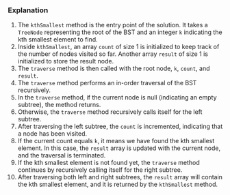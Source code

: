 ### Explanation

1. The `kthSmallest` method is the entry point of the solution. It takes a `TreeNode` representing the root of the BST and an integer `k` indicating the kth smallest element to find.
2. Inside `kthSmallest`, an array `count` of size 1 is initialized to keep track of the number of nodes visited so far. Another array `result` of size 1 is initialized to store the result node.
3. The `traverse` method is then called with the root node, `k`, `count`, and `result`.
4. The `traverse` method performs an in-order traversal of the BST recursively.
5. In the `traverse` method, if the current node is null (indicating an empty subtree), the method returns.
6. Otherwise, the `traverse` method recursively calls itself for the left subtree.
7. After traversing the left subtree, the `count` is incremented, indicating that a node has been visited.
8. If the current count equals `k`, it means we have found the kth smallest element. In this case, the `result` array is updated with the current node, and the traversal is terminated.
9. If the kth smallest element is not found yet, the `traverse` method continues by recursively calling itself for the right subtree.
10. After traversing both left and right subtrees, the `result` array will contain the kth smallest element, and it is returned by the `kthSmallest` method.
